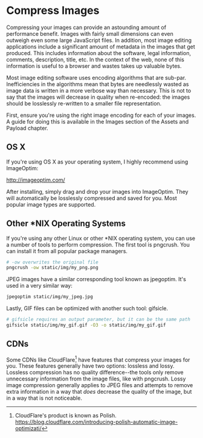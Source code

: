 # Compress Images

Compressing your images can provide an astounding amount of performance benefit. Images with fairly small dimensions can even outweigh even some large JavaScript files. In addition, most image editing applications include a significant amount of metadata in the images that get produced. This includes information about the software, legal information, comments, description, title, etc. In the context of the web, none of this information is useful to a browser and wastes takes up valuable bytes.

Most image editing software uses encoding algorithms that are sub-par. Inefficiencies in the algorithms mean that bytes are needlessly wasted as image data is written in a more verbose way than necessary. This is not to say that the images will decrease in quality when re-encoded: the images should be losslessly re-written to a smaller file representation.

First, ensure you're using the right image encoding for each of your images. A guide for doing this is available in the Images section of the Assets and Payload chapter.


## OS X

If you're using OS X as your operating system, I highly recommend using ImageOptim:

http://imageoptim.com/

After installing, simply drag and drop your images into ImageOptim. They will automatically be losslessly compressed and saved for you. Most popular image types are supported.


## Other *NIX Operating Systems

If you're using any other Linux or other *NIX operating system, you can use a number of tools to perform compression. The first tool is pngcrush. You can install it from all popular package managers.

```bash
# -ow overwrites the original file
pngcrush -ow static/img/my_png.png
```

JPEG images have a similar corresponding tool known as jpegoptim. It's used in a very similar way:

```bash
jpegoptim static/img/my_jpeg.jpg
```

Lastly, GIF files can be optimized with another such tool: gifsicle.

```bash
# gifsicle requires an output parameter, but it can be the same path
gifsicle static/img/my_gif.gif -O3 -o static/img/my_gif.gif
```

## CDNs

Some CDNs like CloudFlare[^1] have features that compress your images for you. These features generally have two options: lossless and lossy. Lossless compression has no quality difference--the tools only remove unnecessary information from the image files, like with pngcrush. Lossy image compression generally applies to JPEG files and attempts to remove extra information in a way that *does* decrease the quality of the image, but in a way that is not noticeable.

[^1]: CloudFlare's product is known as Polish. https://blog.cloudflare.com/introducing-polish-automatic-image-optimizati/
